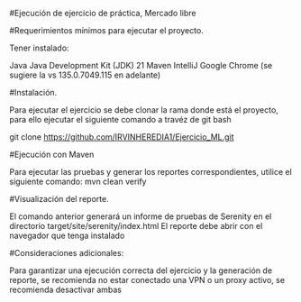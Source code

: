 #Ejecución de ejercicio de práctica, Mercado libre

#Requerimientos mínimos para ejecutar el proyecto.

Tener instalado:

Java
Java Development Kit (JDK) 21
Maven
IntelliJ
Google Chrome (se sugiere la vs 135.0.7049.115 en adelante)

#Instalación.

Para ejecutar el ejercicio se debe clonar la rama donde está el proyecto, para ello ejecutar el siguiente comando a
travéz de git bash

git clone https://github.com/IRVINHEREDIA1/Ejercicio_ML.git

#Ejecución con Maven

Para ejecutar las pruebas y generar los reportes correspondientes, utilice el siguiente comando:
mvn clean verify

#Visualización del reporte.

El comando anterior generará un informe de pruebas de Serenity en el directorio target/site/serenity/index.html
El reporte debe abrir con el navegador que tenga instalado

#Consideraciones adicionales:

Para garantizar una ejecución correcta del ejercicio y la generación de reporte, se recomienda no estar conectado una
VPN o un proxy activo, se recomienda desactivar ambas














